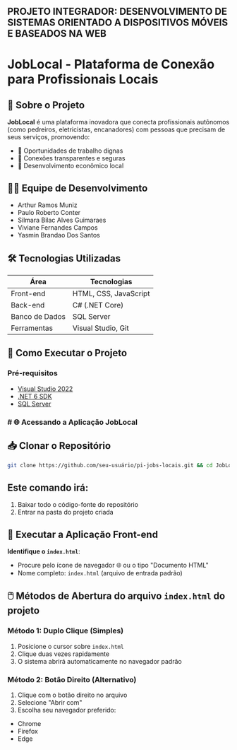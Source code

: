 ## PROJETO INTEGRADOR: DESENVOLVIMENTO DE SISTEMAS ORIENTADO A DISPOSITIVOS MÓVEIS E BASEADOS NA WEB
# JobLocal - Plataforma de Conexão para Profissionais Locais

## 📌 Sobre o Projeto
**JobLocal** é uma plataforma inovadora que conecta profissionais autônomos (como pedreiros, eletricistas, encanadores) com pessoas que precisam de seus serviços, promovendo:
- 💼 Oportunidades de trabalho dignas
- 🤝 Conexões transparentes e seguras
- 🌱 Desenvolvimento econômico local

## 👨‍💻 Equipe de Desenvolvimento
- Arthur Ramos Muniz
- Paulo Roberto Conter
- Silmara Bilac Alves Guimaraes
- Viviane Fernandes Campos
- Yasmin Brandao Dos Santos


## 🛠 Tecnologias Utilizadas
| Área         | Tecnologias                 |
|--------------|-----------------------------|
| Front-end    | HTML, CSS, JavaScript       |
| Back-end     | C# (.NET Core)              |
| Banco de Dados | SQL Server               |
| Ferramentas  | Visual Studio, Git          |

## 🚀 Como Executar o Projeto

### Pré-requisitos
- [Visual Studio 2022](https://visualstudio.microsoft.com/)
- [.NET 6 SDK](https://dotnet.microsoft.com/download)
- [SQL Server](https://www.microsoft.com/pt-br/sql-server/sql-server-downloads)

### # 🌐 Acessando a Aplicação JobLocal

## 📥 Clonar o Repositório
```bash
git clone https://github.com/seu-usuário/pi-jobs-locais.git && cd JobLocal
```
## Este comando irá:
1. Baixar todo o código-fonte do repositório
2. Entrar na pasta do projeto criada
   

## 🚀 Executar a Aplicação Front-end

**Identifique o `index.html`**:
- Procure pelo ícone de navegador 🌐 ou o tipo "Documento HTML"
- Nome completo: `index.html` (arquivo de entrada padrão)

## 🖱️ Métodos de Abertura do arquivo `index.html` do projeto

### Método 1: Duplo Clique (Simples)
1. Posicione o cursor sobre `index.html`
2. Clique duas vezes rapidamente
3. O sistema abrirá automaticamente no navegador padrão

### Método 2: Botão Direito (Alternativo)
1. Clique com o botão direito no arquivo
2. Selecione "Abrir com"
3. Escolha seu navegador preferido:
- Chrome
- Firefox
- Edge
